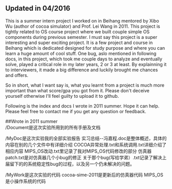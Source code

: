 ## Updated in 04/2016
This is a summer intern project I worked on in Beihang mentored by Xibo Wu (author of cocoa simulator) and Prof. Lei Wang in 2011. This project is tightly related to OS course project where we built couple simple OS components during previous semester. I must say this project is a super interesting and super exciting project. It is a few project and course in Beihang which is dedicated designed for study purpose and where you can learn a huge amount of cool stuff. One bug, aslo mentioned in following docs, in this project, which took me couple days to analyze and eventually solve, played a critical role in my later years, 2 or 3 at least. By explainning it to interviewers, it made a big difference and luckily brought me chances and offers.

So in short, what I want say is, what you learnt from a project is much more important than what score/gpa you got from it. Please don't deceive yourself otherwise I'll feel guilty to upload it to github. 

Following is the index and docs I wrote in 2011 summer. Hope it can help. Please feel free to contact me if you get any question or feedback.


##Wrote in 2011 summer			
/Document是这次实验所用到的所有手册及文档

/MyDoc是这次实验我的全部实验报告
	实习总结--冯嘉程.doc是整体概述，具体的内容在别的几个文件中有详细介绍
	COCOA异常处理.txt和系统调用.txt详细介绍了相应内容
	MIPS_OS改动.txt里记录了我对MIPS_OS代码修改的部分
	仿真器patch.txt是对仿真器几个小bug的修正
	关于那个bug(写给学弟）.txt记录了解决上届留下的的系统稳定性bug的过程，以及另一个仍未解决的问题。
	

/MyWork是这次实验的代码
	cocoa-sime-2011是更新后的仿真器代码
	MIPS_OS是小操作系统的代码

